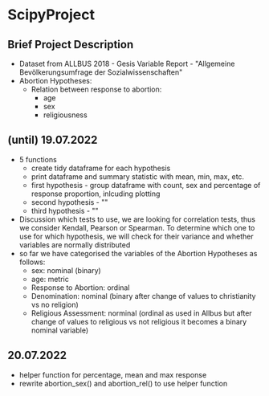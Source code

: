 # ScipyProject

## Brief Project Description

- Dataset from ALLBUS 2018 - Gesis Variable Report - "Allgemeine Bevölkerungsumfrage der Sozialwissenschaften"
- Abortion Hypotheses:
  - Relation between response to abortion:
    - age
    - sex
    - religiousness


## (until) 19.07.2022
- 5 functions
  - create tidy dataframe for each hypothesis
  - print dataframe and summary statistic with mean, min, max, etc.
  - first hypothesis - group dataframe with count, sex and percentage of response proportion, inlcuding plotting
  - second hypothesis - ""
  - third hypothesis - ""
- Discussion which tests to use, we are looking for correlation tests, thus we consider Kendall, Pearson or Spearman. To determine which one to use for which hypothesis, we will check for their variance and whether variables are normally distributed
- so far we have categorised the variables of the Abortion Hypotheses as follows:
  - sex: nominal (binary)
  - age: metric
  - Response to Abortion: ordinal
  - Denomination: nominal (binary after change of values to christianity vs no religion)
  - Religious Assessment: norminal (ordinal as used in Allbus but after change of values to religious vs not religious it becomes a binary nominal variable)
  
## 20.07.2022
- helper function for percentage, mean and max response
- rewrite abortion_sex() and abortion_rel() to use helper function
